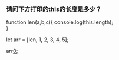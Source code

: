 ### 请问下方打印的this的长度是多少？

function len(a,b,c){
    console.log(this.length);                 
}

let arr = [len, 1, 2, 3, 4, 5];

arr[0]();
